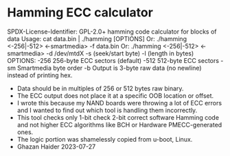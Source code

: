 # Hamming ECC calculator

SPDX-License-Identifier: GPL-2.0+
hamming code calculator for blocks of data
Usage: cat data.bin | ./hamming [OPTIONS]
Or: ./hamming <-256|-512> <-smartmedia> -f data.bin
Or: ./hamming <-256|-512> <-smartmedia> -d /dev/mtdX -s (seek/start byte) -l (length in bytes)
OPTIONS:     -256 256-byte   ECC sectors (default)
             -512 512-byte   ECC sectors
             -sm             Smartmedia byte order
             -b              Output is 3-byte raw data (no newline) instead
                              of printing hex.

- Data should be in multiples of 256 or 512 bytes raw binary.
- The ECC output does not place it at a specific OOB location or offset.
- I wrote this because my NAND boards were throwing a lot of ECC errors and I wanted
  to find out which tool is handling them incorrectly.
- This tool checks only 1-bit check 2-bit correct software Hamming code and not higher
  ECC algorithms like BCH or Hardware PMECC-generated ones.
- The logic portion was shamelessly copied from u-boot, Linux.
- Ghazan Haider 2023-07-27
